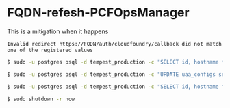 # FQDN-refesh-PCFOpsManager

This is a mitigation when it happens

`Invalid redirect https://FQDN/auth/cloudfoundry/callback did not match one of the registered values`


```bash
$ sudo -u postgres psql -d tempest_production -c "SELECT id, hostname from uaa_configs"

$ sudo -u postgres psql -d tempest_production -c "UPDATE uaa_configs set hostname='opsmanager.pcflab.jp' where id=1"

$ sudo -u postgres psql -d tempest_production -c "SELECT id, hostname from uaa_configs"

$ sudo shutdown -r now
```